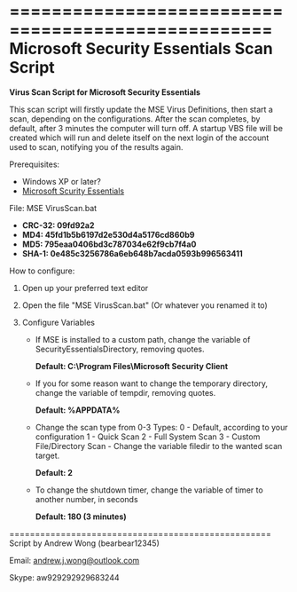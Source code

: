 ===================================================
Microsoft Security Essentials Scan Script
===================================================

**Virus Scan Script for Microsoft Security Essentials**


This scan script will firstly update the MSE Virus Definitions, then start a scan, depending on the configurations.
After the scan completes, by default, after 3 minutes the computer will turn off. A startup VBS file will be created which will run and delete itself on the next login of the account used to scan, notifying you of the results again.


Prerequisites: 
- Windows XP or later?
- [Microsoft Scurity Essentials](http://windows.microsoft.com/en-au/windows/security-essentials-download)


File: MSE VirusScan.bat
- **CRC-32: 09fd92a2**
- **MD4: 45fd1b5b6197d2e530d4a5176cd860b9**
- **MD5: 795eaa0406bd3c787034e62f9cb7f4a0**
- **SHA-1: 0e485c3256786a6eb648b7acda0593b996563411**


How to configure:

1. Open up your preferred text editor

2. Open the file "MSE VirusScan.bat" (Or whatever you renamed it to)

3. Configure Variables
   - If MSE is installed to a custom path, change the variable of SecurityEssentialsDirectory, removing quotes.

     **Default: C:\Program Files\Microsoft Security Client**
   - If you for some reason want to change the temporary directory, change the variable of tempdir, removing quotes.

     **Default: %APPDATA%**
   - Change the scan type from 0-3
     Types:
       0 - Default, according to your configuration
       1 - Quick Scan
       2 - Full System Scan
       3 - Custom File/Directory Scan
         - Change the variable filedir to the wanted scan target.

     **Default: 2**
   - To change the shutdown timer, change the variable of timer to another number, in seconds

     **Default: 180 (3 minutes)**



===================================================
Script by Andrew Wong (bearbear12345)

Email: andrew.j.wong@outlook.com

Skype: aw929292929683244
